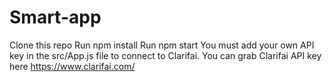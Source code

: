 # Smart-app

Clone this repo
Run npm install
Run npm start
You must add your own API key in the src/App.js file to connect to Clarifai.
You can grab Clarifai API key here https://www.clarifai.com/
